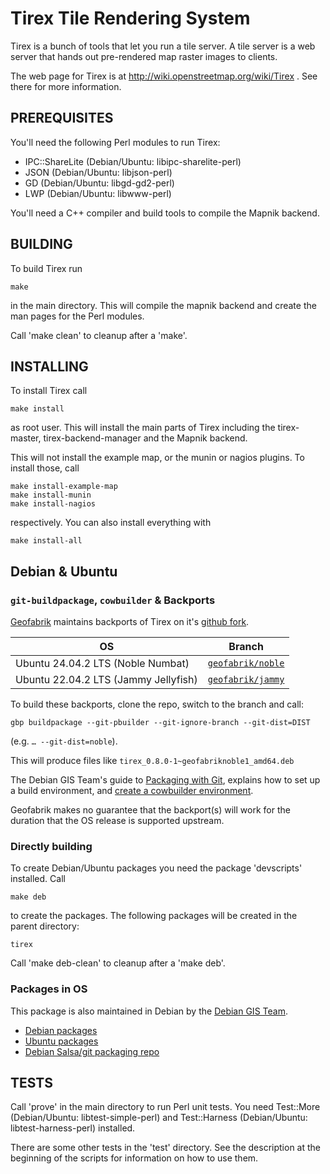 # Tirex Tile Rendering System

Tirex is a bunch of tools that let you run a tile server. A tile server
is a web server that hands out pre-rendered map raster images to clients.

The web page for Tirex is at http://wiki.openstreetmap.org/wiki/Tirex .
See there for more information.

## PREREQUISITES

You'll need the following Perl modules to run Tirex:

* IPC::ShareLite (Debian/Ubuntu: libipc-sharelite-perl)
* JSON           (Debian/Ubuntu: libjson-perl)
* GD             (Debian/Ubuntu: libgd-gd2-perl)
* LWP            (Debian/Ubuntu: libwww-perl)

You'll need a C++ compiler and build tools to compile the Mapnik backend.

## BUILDING

To build Tirex run

    make

in the main directory. This will compile the mapnik backend and create
the man pages for the Perl modules.

Call 'make clean' to cleanup after a 'make'.

## INSTALLING

To install Tirex call

    make install

as root user. This will install the main parts of Tirex including the
tirex-master, tirex-backend-manager and the Mapnik backend.

This will not install the example map, or the munin or nagios plugins.
To install those, call

    make install-example-map
    make install-munin
    make install-nagios

respectively. You can also install everything with

    make install-all

## Debian & Ubuntu

### `git-buildpackage`, `cowbuilder` & Backports

[Geofabrik](https://www.geofabrik.de/) maintains backports of Tirex on it's
[github fork](https://github.com/geofabrik/tirex).

| OS                                   | Branch                                                                       |
|--------------------------------------|------------------------------------------------------------------------------|
| Ubuntu 24.04.2 LTS (Noble Numbat)    | [`geofabrik/noble`](https://github.com/geofabrik/tirex/tree/geofabrik/noble) |
| Ubuntu 22.04.2 LTS (Jammy Jellyfish) | [`geofabrik/jammy`](https://github.com/geofabrik/tirex/tree/geofabrik/jammy) |

To build these backports, clone the repo, switch to the branch and call:

	gbp buildpackage --git-pbuilder --git-ignore-branch --git-dist=DIST

(e.g. `… --git-dist=noble`).

This will produce files like `tirex_0.8.0-1~geofabriknoble1_amd64.deb`

The Debian GIS Team's guide to [Packaging with
Git](https://debian-gis-team.pages.debian.net/policy/packaging.html#git-packaging),
explains how to set up a build environment, and [create a cowbuilder
environment](https://debian-gis-team.pages.debian.net/policy/packaging.html#git-pbuilder).

Geofabrik makes no guarantee that the backport(s) will work for the duration
that the OS release is supported upstream.

### Directly building

To create Debian/Ubuntu packages you need the package 'devscripts'
installed. Call

    make deb

to create the packages. The following packages will be created in the parent
directory:

    tirex

Call 'make deb-clean' to cleanup after a 'make deb'.

### Packages in OS

This package is also maintained in Debian by the [Debian GIS Team](https://wiki.debian.org/Teams/DebianGis).

 * [Debian packages](https://packages.debian.org/search?keywords=tirex)
 * [Ubuntu packages](https://packages.ubuntu.com/search?keywords=tirex)
 * [Debian Salsa/git packaging repo](https://salsa.debian.org/debian-gis-team/tirex)

## TESTS

Call 'prove' in the main directory to run Perl unit tests. You need Test::More
(Debian/Ubuntu: libtest-simple-perl) and Test::Harness (Debian/Ubuntu:
libtest-harness-perl) installed.

There are some other tests in the 'test' directory. See the description at the
beginning of the scripts for information on how to use them.

